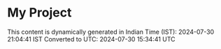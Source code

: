 # My Project

This content is dynamically generated in Indian Time (IST): 2024-07-30 21:04:41 IST
Converted to UTC: 2024-07-30 15:34:41 UTC
